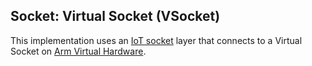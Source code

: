 Socket: Virtual Socket (VSocket)
--------------------------------
This implementation uses an [IoT socket](https://mdk-packs.github.io/IoT_Socket/html/index.html) layer that connects to a 
Virtual Socket on [Arm Virtual Hardware](https://www.arm.com/products/development-tools/simulation/virtual-hardware).
